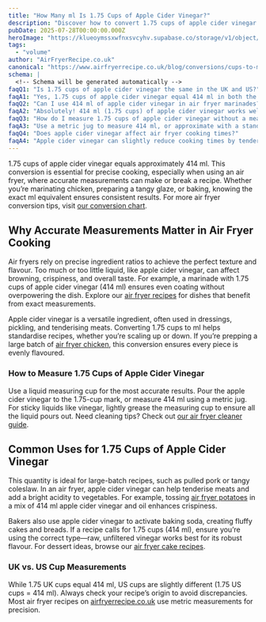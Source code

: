 ```yaml
---
title: "How Many ml Is 1.75 Cups of Apple Cider Vinegar?"
description: "Discover how to convert 1.75 cups of apple cider vinegar to ml for precise cooking and baking in your air fryer."
pubDate: 2025-07-28T00:00:00.000Z
heroImage: "https://klueoymssxwfnxsvcyhv.supabase.co/storage/v1/object/public/Shmucket/how-many-ml-is-1-75-cups-of-apple-cider-vinegar.webp"
tags:
  - "volume"
author: "AirFryerRecipe.co.uk"
canonical: "https://www.airfryerrecipe.co.uk/blog/conversions/cups-to-ml/how-many-ml-is-1-75-cups-of-apple-cider-vinegar"
schema: |
  <!-- Schema will be generated automatically -->
faqQ1: "Is 1.75 cups of apple cider vinegar the same in the UK and US?"
faqA1: "Yes, 1.75 cups of apple cider vinegar equal 414 ml in both the UK and US. While cup sizes vary slightly by country, the ml conversion remains consistent for liquids like vinegar."
faqQ2: "Can I use 414 ml of apple cider vinegar in air fryer marinades?"
faqA2: "Absolutely! 414 ml (1.75 cups) of apple cider vinegar works well for marinades, tenderising meats and adding flavour. Just ensure the liquid doesn’t overflow in the air fryer basket."
faqQ3: "How do I measure 1.75 cups of apple cider vinegar without a measuring cup?"
faqA3: "Use a metric jug to measure 414 ml, or approximate with a standard drinking glass (about 240 ml per cup). For accuracy, we recommend using proper measuring tools."
faqQ4: "Does apple cider vinegar affect air fryer cooking times?"
faqA4: "Apple cider vinegar can slightly reduce cooking times by tenderising meats faster. However, always check internal temperatures for doneness, especially with poultry or pork."
---
```

<p>1.75 cups of apple cider vinegar equals approximately 414 ml. This conversion is essential for precise cooking, especially when using an air fryer, where accurate measurements can make or break a recipe. Whether you’re marinating chicken, preparing a tangy glaze, or baking, knowing the exact ml equivalent ensures consistent results. For more air fryer conversion tips, visit <a href=https://www.airfryerrecipe.co.uk/air-fryer-conversion-chart>our conversion chart</a>.</p>  

<h2>Why Accurate Measurements Matter in Air Fryer Cooking</h2>  
<p>Air fryers rely on precise ingredient ratios to achieve the perfect texture and flavour. Too much or too little liquid, like apple cider vinegar, can affect browning, crispiness, and overall taste. For example, a marinade with 1.75 cups of apple cider vinegar (414 ml) ensures even coating without overpowering the dish. Explore our <a href=https://www.airryerrecipe.co.uk/recipes>air fryer recipes</a> for dishes that benefit from exact measurements.</p>  

<p>Apple cider vinegar is a versatile ingredient, often used in dressings, pickling, and tenderising meats. Converting 1.75 cups to ml helps standardise recipes, whether you’re scaling up or down. If you’re prepping a large batch of <a href=https://www.airfryerrecipe.co.uk/recipe-category/chicken>air fryer chicken</a>, this conversion ensures every piece is evenly flavoured.</p>  

<h3>How to Measure 1.75 Cups of Apple Cider Vinegar</h3>  
<p>Use a liquid measuring cup for the most accurate results. Pour the apple cider vinegar to the 1.75-cup mark, or measure 414 ml using a metric jug. For sticky liquids like vinegar, lightly grease the measuring cup to ensure all the liquid pours out. Need cleaning tips? Check out <a href=https://www.airfryerrecipe.co.uk/air-fryer-cleaner>our air fryer cleaner guide</a>.</p>  

<h2>Common Uses for 1.75 Cups of Apple Cider Vinegar</h2>  
<p>This quantity is ideal for large-batch recipes, such as pulled pork or tangy coleslaw. In an air fryer, apple cider vinegar can help tenderise meats and add a bright acidity to vegetables. For example, tossing <a href=https://www.airfryerrecipe.co.uk/recipe-category/potatoes>air fryer potatoes</a> in a mix of 414 ml apple cider vinegar and oil enhances crispiness.</p>  

<p>Bakers also use apple cider vinegar to activate baking soda, creating fluffy cakes and breads. If a recipe calls for 1.75 cups (414 ml), ensure you’re using the correct type—raw, unfiltered vinegar works best for its robust flavour. For dessert ideas, browse our <a href=https://www.airfryerrecipe.co.uk/recipe-category/cakes>air fryer cake recipes</a>.</p>  

<h3>UK vs. US Cup Measurements</h3>  
<p>While 1.75 UK cups equal 414 ml, US cups are slightly different (1.75 US cups = 414 ml). Always check your recipe’s origin to avoid discrepancies. Most air fryer recipes on <a href=https://www.airfryerrecipe.co.uk/>airfryerrecipe.co.uk</a> use metric measurements for precision.</p>
